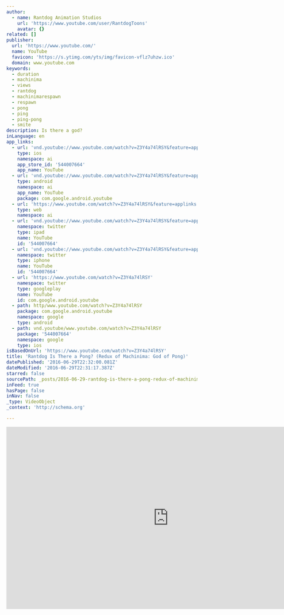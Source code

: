 ```yaml
---
author:
  - name: Rantdog Animation Studios
    url: 'https://www.youtube.com/user/RantdogToons'
    avatar: {}
related: []
publisher:
  url: 'https://www.youtube.com/'
  name: YouTube
  favicon: 'https://s.ytimg.com/yts/img/favicon-vflz7uhzw.ico'
  domain: www.youtube.com
keywords:
  - duration
  - machinima
  - views
  - rantdog
  - machinimarespawn
  - respawn
  - pong
  - ping
  - ping-pong
  - smite
description: Is there a god?
inLanguage: en
app_links:
  - url: 'vnd.youtube://www.youtube.com/watch?v=Z3Y4a74lRSY&feature=applinks'
    type: ios
    namespace: ai
    app_store_id: '544007664'
    app_name: YouTube
  - url: 'vnd.youtube://www.youtube.com/watch?v=Z3Y4a74lRSY&feature=applinks'
    type: android
    namespace: ai
    app_name: YouTube
    package: com.google.android.youtube
  - url: 'https://www.youtube.com/watch?v=Z3Y4a74lRSY&feature=applinks'
    type: web
    namespace: ai
  - url: 'vnd.youtube://www.youtube.com/watch?v=Z3Y4a74lRSY&feature=applinks'
    namespace: twitter
    type: ipad
    name: YouTube
    id: '544007664'
  - url: 'vnd.youtube://www.youtube.com/watch?v=Z3Y4a74lRSY&feature=applinks'
    namespace: twitter
    type: iphone
    name: YouTube
    id: '544007664'
  - url: 'https://www.youtube.com/watch?v=Z3Y4a74lRSY'
    namespace: twitter
    type: googleplay
    name: YouTube
    id: com.google.android.youtube
  - path: http/www.youtube.com/watch?v=Z3Y4a74lRSY
    package: com.google.android.youtube
    namespace: google
    type: android
  - path: vnd.youtube/www.youtube.com/watch?v=Z3Y4a74lRSY
    package: '544007664'
    namespace: google
    type: ios
isBasedOnUrl: 'https://www.youtube.com/watch?v=Z3Y4a74lRSY'
title: 'Rantdog Is There a Pong? (Redux of Machinima: God of Pong)'
datePublished: '2016-06-29T22:32:00.081Z'
dateModified: '2016-06-29T22:31:17.387Z'
starred: false
sourcePath: _posts/2016-06-29-rantdog-is-there-a-pong-redux-of-machinima-god-of-pong.md
inFeed: true
hasPage: false
inNav: false
_type: VideoObject
_context: 'http://schema.org'

---
```

<iframe src="https://cdn.embedly.com/widgets/media.html?src=https%3A%2F%2Fwww.youtube.com%2Fembed%2FZ3Y4a74lRSY%3Ffeature%3Doembed&amp;url=http%3A%2F%2Fwww.youtube.com%2Fwatch%3Fv%3DZ3Y4a74lRSY&amp;image=https%3A%2F%2Fi.ytimg.com%2Fvi%2FZ3Y4a74lRSY%2Fhqdefault.jpg&amp;key=b7d04c9b404c499eba89ee7072e1c4f7&amp;type=text%2Fhtml&amp;schema=youtube" width="854" height="480" scrolling="no" frameborder="0" allowfullscreen="" style=""></iframe>